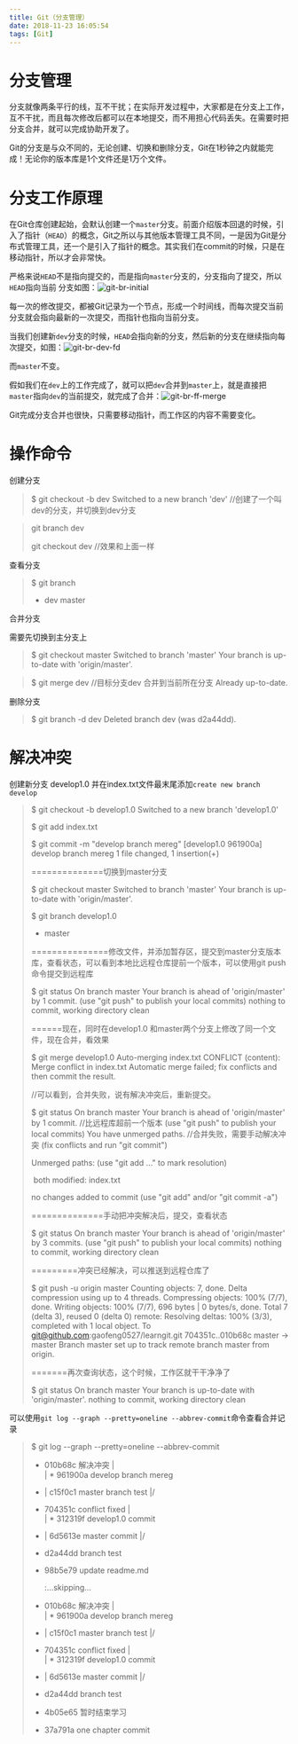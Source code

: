 ```yaml
---
title: Git（分支管理）
date: 2018-11-23 16:05:54
tags: [Git]
---
```


# 分支管理

分支就像两条平行的线，互不干扰；在实际开发过程中，大家都是在分支上工作，互不干扰，而且每次修改后都可以在本地提交，而不用担心代码丢失。在需要时把分支合并，就可以完成协助开发了。

Git的分支是与众不同的，无论创建、切换和删除分支，Git在1秒钟之内就能完成！无论你的版本库是1个文件还是1万个文件。

# 分支工作原理

在Git仓库创建起始，会默认创建一个`master`分支。前面介绍版本回退的时候，引入了指针（`HEAD`）的概念，Git之所以与其他版本管理工具不同，一是因为Git是分布式管理工具，还一个是引入了指针的概念。其实我们在commit的时候，只是在移动指针，所以才会非常快。

严格来说`HEAD`不是指向提交的，而是指向`master`分支的，分支指向了提交，所以`HEAD`指向当前 分支如图：![git-br-initial](https://cdn.liaoxuefeng.com/cdn/files/attachments/0013849087937492135fbf4bbd24dfcbc18349a8a59d36d000/0)



每一次的修改提交，都被Git记录为一个节点，形成一个时间线，而每次提交当前分支就会指向最新的一次提交，而指针也指向当前分支。

<!-- more -->

当我们创建新`dev`分支的时候，`HEAD`会指向新的分支，然后新的分支在继续指向每次提交，如图：![git-br-dev-fd](https://cdn.liaoxuefeng.com/cdn/files/attachments/0013849088235627813efe7649b4f008900e5365bb72323000/0)

而`master`不变。

假如我们在`dev`上的工作完成了，就可以把`dev`合并到`master`上，就是直接把`master`指向`dev`的当前提交，就完成了合并：![git-br-ff-merge](https://cdn.liaoxuefeng.com/cdn/files/attachments/00138490883510324231a837e5d4aee844d3e4692ba50f5000/0)

Git完成分支合并也很快，只需要移动指针，而工作区的内容不需要变化。

# 操作命令

创建分支

>    $ git checkout -b dev
>    Switched to a new branch 'dev'  //创建了一个叫dev的分支，并切换到dev分支

>git branch dev
>
>git checkout dev   //效果和上面一样

查看分支

>    $ git branch
>
>    * dev
>      master
>

合并分支

需要先切换到主分支上

>    $ git checkout master
>    Switched to branch 'master'
>    Your branch is up-to-date with 'origin/master'.

>    $ git merge dev    //目标分支dev 合并到当前所在分支
>    Already up-to-date.

删除分支

>    $ git branch -d dev
>    Deleted branch dev (was d2a44dd).			

# 解决冲突

创建新分支 develop1.0 并在index.txt文件最末尾添加`create new branch develop`

>    $ git checkout -b develop1.0
>    Switched to a new branch 'develop1.0'
>
>    $ git add index.txt
>
>    $ git commit -m "develop branch mereg"
>    [develop1.0 961900a] develop branch mereg
>     1 file changed, 1 insertion(+)
>
>    ==============切换到master分支
>
>    $ git checkout master
>    Switched to branch 'master'
>    Your branch is up-to-date with 'origin/master'.
>
>    $ git branch
>      develop1.0
>
>    * master
>
>
>    ===============修改文件，并添加暂存区，提交到master分支版本库，查看状态，可以看到本地比远程仓库提前一个版本，可以使用git push命令提交到远程库
>
>    $ git status
>    On branch master
>    Your branch is ahead of 'origin/master' by 1 commit.
>      (use "git push" to publish your local commits)
>    nothing to commit, working directory clean
>
>    ======现在，同时在develop1.0 和master两个分支上修改了同一个文件，现在合并，看效果
>
>    $ git merge develop1.0
>    Auto-merging index.txt
>    CONFLICT (content): Merge conflict in index.txt
>    Automatic merge failed; fix conflicts and then commit the result.
>
>    //可以看到，合并失败，说有解决冲突后，重新提交。
>
>    $ git status
>    On branch master
>    Your branch is ahead of 'origin/master' by 1 commit.  //比远程库超前一个版本
>      (use "git push" to publish your local commits)
>    You have unmerged paths.  //合并失败，需要手动解决冲突
>      (fix conflicts and run "git commit")
>
>    Unmerged paths:
>      (use "git add <file>..." to mark resolution)
>
>    ​    both modified:   index.txt
>
>    no changes added to commit (use "git add" and/or "git commit -a")
>
>    ==============手动把冲突解决后，提交，查看状态
>
>    $ git status
>    On branch master
>    Your branch is ahead of 'origin/master' by 3 commits.
>      (use "git push" to publish your local commits)
>    nothing to commit, working directory clean
>
>    =========冲突已经解决，可以推送到远程仓库了
>
>    $ git push -u origin master
>    Counting objects: 7, done.
>    Delta compression using up to 4 threads.
>    Compressing objects: 100% (7/7), done.
>    Writing objects: 100% (7/7), 696 bytes | 0 bytes/s, done.
>    Total 7 (delta 3), reused 0 (delta 0)
>    remote: Resolving deltas: 100% (3/3), completed with 1 local object.
>    To git@github.com:gaofeng0527/learngit.git
>       704351c..010b68c  master -> master
>    Branch master set up to track remote branch master from origin.
>
>    =======再次查询状态，这个时候，工作区就干干净净了
>
>    $ git status
>    On branch master
>    Your branch is up-to-date with 'origin/master'.
>    nothing to commit, working directory clean

可以使用`git log --graph --pretty=oneline --abbrev-commit`命令查看合并记录

>    $ git log --graph --pretty=oneline --abbrev-commit
>
>    *   010b68c 解决冲突
>        |\
>        | * 961900a develop branch mereg
>    *   | c15f0c1 master branch test
>        |/
>    *   704351c conflict fixed
>        |\
>        | * 312319f develop1.0 commit
>    *   | 6d5613e master commit
>        |/
>    *   d2a44dd branch test
>    *   98b5e79 update readme.md
>
>        :...skipping...
>    *   010b68c 解决冲突
>        |\
>        | * 961900a develop branch mereg
>    *   | c15f0c1 master branch test
>        |/
>    *   704351c conflict fixed
>        |\
>        | * 312319f develop1.0 commit
>    *   | 6d5613e master commit
>        |/
>    *   d2a44dd branch test
>    *   4b05e65 暂时结束学习
>    *   37a791a one chapter commit
>